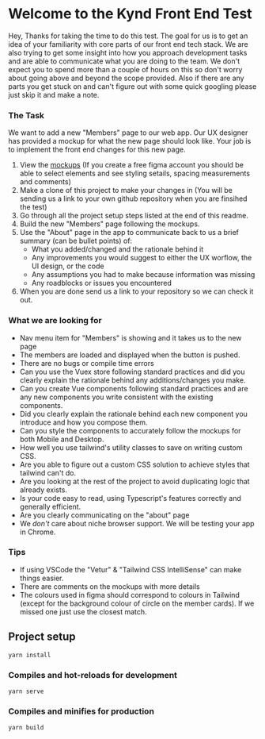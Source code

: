 # Welcome to the Kynd Front End Test

Hey, Thanks for taking the time to do this test. The goal for us is to get an idea of your familiarity with core parts of our front end tech stack. We are also trying to get some insight into how you approach development tasks and are able to communicate what you are doing to the team. We don't expect you to spend more than a couple of hours on this so don't worry about going above and beyond the scope provided. Also if there are any parts you get stuck on and can't figure out with some quick googling please just skip it and make a note. 

### The Task
We want to add a new "Members" page to our web app. Our UX designer has provided a mockup for what the new page should look like. Your job is to implement the front end changes for this new page.

1. View the [mockups](https://www.figma.com/file/k2LGJ9gxe8NJDGsEG5egg0/FE-Dev-Test) (If you create a free figma account you should be able to select elements and see styling setails, spacing measurements and comments) 
2. Make a clone of this project to make your changes in (You will be sending us a link to your own github repository when you are finsihed the test)
3. Go through all the project setup steps listed at the end of this readme. 
4. Build the new "Members" page following the mockups.
5. Use the "About" page in the app to communicate back to us a brief summary (can be bullet points) of:
   - What you added/changed and the rationale behind it
   - Any improvements you would suggest to either the UX worflow, the UI design, or the code
   - Any assumptions you had to make because information was missing
   - Any roadblocks or issues you encountered
6. When you are done send us a link to your repository so we can check it out.  

### What we are looking for
- Nav menu item for "Members" is showing and it takes us to the new page
- The members are loaded and displayed when the button is pushed.
- There are no bugs or compile time errors
- Can you use the Vuex store following standard practices and did you clearly explain the rationale behind any additions/changes you make.
- Can you create Vue components following standard practices and are any new components you write consistent with the existing components.
- Did you clearly explain the rationale behind each new component you introduce and how you compose them.
- Can you style the components to accurately follow the mockups for both Mobile and Desktop.
- How well you use tailwind's utility classes to save on writing custom CSS.
- Are you able to figure out a custom CSS solution to achieve styles that tailwind can't do.
- Are you looking at the rest of the project to avoid duplicating logic that already exists.
- Is your code easy to read, using Typescript's features correctly and generally efficient.
- Are you clearly communicating on the "about" page
- We *don't* care about niche browser support. We will be testing your app in Chrome.

### Tips
- If using VSCode the "Vetur" & "Tailwind CSS IntelliSense" can make things easier.
- There are comments on the mockups with more details
- The colours used in figma should correspond to colours in Tailwind (except for the background colour of circle on the member cards). If we missed one just use the closest match.     


## Project setup
```
yarn install
```

### Compiles and hot-reloads for development
```
yarn serve
```

### Compiles and minifies for production
```
yarn build
```
